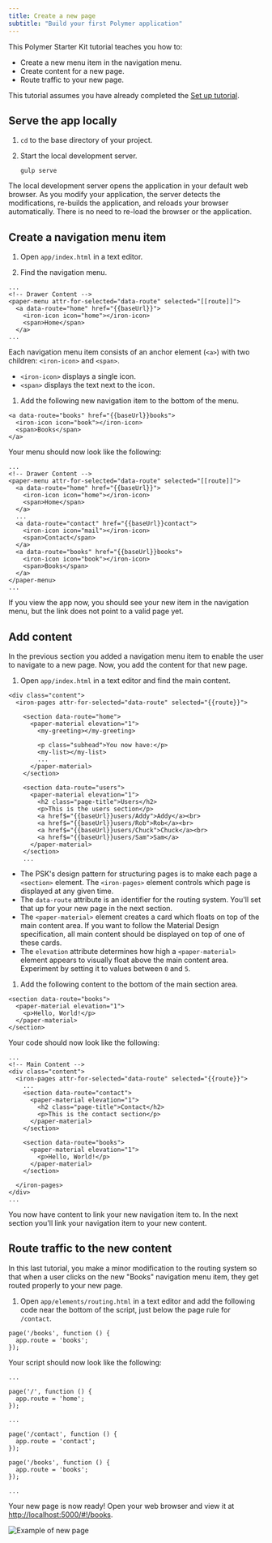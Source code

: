 ```yaml
---
title: Create a new page
subtitle: "Build your first Polymer application"
---
```


<!-- toc -->

This Polymer Starter Kit tutorial teaches you how to:

*   Create a new menu item in the navigation menu.
*   Create content for a new page.
*   Route traffic to your new page.

This tutorial assumes you have already completed the
[Set up tutorial](set-up).

## Serve the app locally

1.  `cd` to the base directory of your project.

1.  Start the local development server.

        gulp serve

The local development server opens the application in your default
web browser. As you modify your application, the server detects the
modifications, re-builds the application, and reloads your browser
automatically. There is no need to re-load the browser or the application.

## Create a navigation menu item

1.  Open `app/index.html` in a text editor.

1.  Find the navigation menu.

```
...
<!-- Drawer Content -->
<paper-menu attr-for-selected="data-route" selected="[[route]]">
  <a data-route="home" href="{{baseUrl}}">
    <iron-icon icon="home"></iron-icon>
    <span>Home</span>
  </a>
...
```

Each navigation menu item consists of an anchor element (`<a>`) with two
children: `<iron-icon>` and `<span>`.

*   `<iron-icon>` displays a single icon.
*   `<span>` displays the text next to the icon.

1.  Add the following new navigation item to the bottom of the menu.

```
<a data-route="books" href="{{baseUrl}}books">
  <iron-icon icon="book"></iron-icon>
  <span>Books</span>
</a>
```

Your menu should now look like the following:

```
...
<!-- Drawer Content -->
<paper-menu attr-for-selected="data-route" selected="[[route]]">
  <a data-route="home" href="{{baseUrl}}">
    <iron-icon icon="home"></iron-icon>
    <span>Home</span>
  </a>
  ...
  <a data-route="contact" href="{{baseUrl}}contact">
    <iron-icon icon="mail"></iron-icon>
    <span>Contact</span>
  </a>
  <a data-route="books" href="{{baseUrl}}books">
    <iron-icon icon="book"></iron-icon>
    <span>Books</span>
  </a>
</paper-menu>
...
```

If you view the app now, you should see your new item in the navigation
menu, but the link does not point to a valid page yet.

## Add content

In the previous section you added a navigation menu item to enable the
user to navigate to a new page. Now, you add the content for that new page.

1.  Open `app/index.html` in a text editor and find the main content.

```
<div class="content">
  <iron-pages attr-for-selected="data-route" selected="{{route}}">

    <section data-route="home">
      <paper-material elevation="1">
        <my-greeting></my-greeting>

        <p class="subhead">You now have:</p>
        <my-list></my-list>
        ...
      </paper-material>
    </section>

    <section data-route="users">
      <paper-material elevation="1">
        <h2 class="page-title">Users</h2>
        <p>This is the users section</p>
        <a href$="{{baseUrl}}users/Addy">Addy</a><br>
        <a href$="{{baseUrl}}users/Rob">Rob</a><br>
        <a href$="{{baseUrl}}users/Chuck">Chuck</a><br>
        <a href$="{{baseUrl}}users/Sam">Sam</a>
      </paper-material>
    </section>
    ...
```

*   The PSK's design pattern for structuring pages is to make each page a
    `<section>` element. The `<iron-pages>` element controls which page is
    displayed at any given time.
*   The `data-route` attribute is an identifier for the routing system.
    You'll set that up for your new page in the next section.
*   The `<paper-material>` element creates a card which floats on top of the
    main content area. If you want to follow the Material Design
    specification, all main content should be displayed on top of one of these
    cards.
*   The `elevation` attribute determines how high a `<paper-material>` element
    appears to visually float above the main content area. Experiment by
    setting it to values between `0` and `5`.

1.  Add the following content to the bottom of the main section area.

```
<section data-route="books">
  <paper-material elevation="1">
    <p>Hello, World!</p>
  </paper-material>
</section>
```

Your code should now look like the following:

```
...
<!-- Main Content -->
<div class="content">
  <iron-pages attr-for-selected="data-route" selected="{{route}}">
    ...
    <section data-route="contact">
      <paper-material elevation="1">
        <h2 class="page-title">Contact</h2>
        <p>This is the contact section</p>
      </paper-material>
    </section>

    <section data-route="books">
      <paper-material elevation="1">
        <p>Hello, World!</p>
      </paper-material>
    </section>

  </iron-pages>
</div>
...
```

You now have content to link your new navigation item to. In the
next section you'll link your navigation item to your new content.

## Route traffic to the new content

In this last tutorial, you make a minor modification to the routing system
so that when a user clicks on the new "Books" navigation menu item, they
get routed properly to your new page.

1.  Open `app/elements/routing.html` in a text editor and add the following
    code near the bottom of the script, just below the page rule for
    `/contact`.

```
page('/books', function () {
  app.route = 'books';
});
```

Your script should now look like the following:

```
...

page('/', function () {
  app.route = 'home';
});

...

page('/contact', function () {
  app.route = 'contact';
});

page('/books', function () {
  app.route = 'books';
});

...
```

Your new page is now ready! Open your web browser and view it at
[http://localhost:5000/#!/books](http://localhost:5000/#!/books).

![Example of new page](/images/1.0/psk/psk-tutorial-books-page.png)
